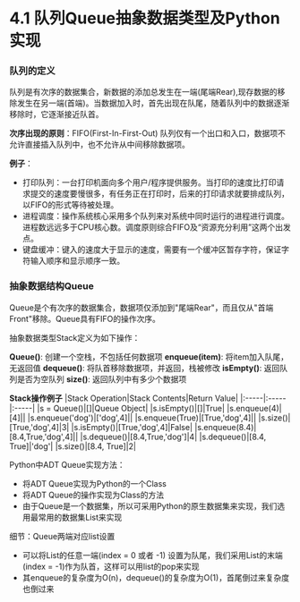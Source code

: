 # 4.1 队列Queue抽象数据类型及Python实现
### 队列的定义
队列是有次序的数据集合，新数据的添加总发生在一端(尾端Rear),现存数据的移除发生在另一端(首端)。当数据加入时，首先出现在队尾，随着队列中的数据逐渐移除时，它逐渐接近队首。

**次序出现的原则**：FIFO(First-In-First-Out)
队列仅有一个出口和入口，数据项不允许直接插入队列中，也不允许从中间移除数据项。

**例子**：
- 打印队列：一台打印机面向多个用户/程序提供服务。当打印的速度比打印请求提交的速度要慢很多，有任务正在打印时，后来的打印请求就要排成队列，以FIFO的形式等待被处理。
- 进程调度：操作系统核心采用多个队列来对系统中同时运行的进程进行调度。进程数远远多于CPU核心数。调度原则综合FIFO及“资源充分利用”这两个出发点。
- 键盘缓冲：键入的速度大于显示的速度，需要有一个缓冲区暂存字符，保证字符输入顺序和显示顺序一致。

### 抽象数据结构Queue
Queue是个有次序的数据集合，数据项仅添加到"尾端Rear"，而且仅从"首端Front"移除。Queue具有FIFO的操作次序。

抽象数据类型Stack定义为如下操作：

**Queue()**: 创建一个空栈，不包括任何数据项
**enqueue(item)**: 将item加入队尾，无返回值
**dequeue()**: 将队首移除数据项，并返回，栈被修改
**isEmpty()**: 返回队列是否为空队列
**size()**: 返回队列中有多少个数据项

**Stack操作例子**
|Stack Operation|Stack Contents|Return Value|
|:-----|:-----|:-----|
|s = Queue()|[]|Queue Object|
|s.isEmpty()|[]|True|
|s.enqueue(4)|[4]||
|s.enqueue('dog')|['dog',4]||
|s.enqueue(True)|[True,'dog',4]||
|s.size()|[True,'dog',4]|3|
|s.isEmpty()|[True,'dog',4]|False|
|s.enqueue(8.4)|[8.4,True,'dog',4]||
|s.dequeue()|[8.4,True,'dog']|4|
|s.dequeue()|[8.4, True]|'dog'|
|s.size()|[8.4, True]|2|

Python中ADT Queue实现方法：
- 将ADT Queue实现为Python的一个Class
- 将ADT Queue的操作实现为Class的方法
- 由于Queue是一个数据集，所以可采用Python的原生数据集来实现，我们选用最常用的数据集List来实现

细节：Queue两端对应list设置
  - 可以将List的任意一端(index = 0 或者 -1) 设置为队尾，我们采用List的末端(index = -1)作为队首，这样可以用list的pop来实现
  - 其enqueue的复杂度为O(n)，dequeue()的复杂度为O(1)，首尾倒过来复杂度也倒过来




